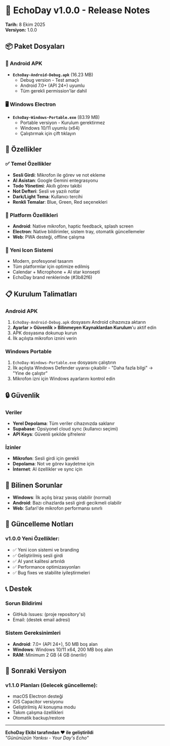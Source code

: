 # 🚀 EchoDay v1.0.0 - Release Notes

**Tarih:** 8 Ekim 2025  
**Versiyon:** 1.0.0

## 📦 Paket Dosyaları

### 📱 Android APK
- **`EchoDay-Android-Debug.apk`** (16.23 MB)
  - Debug version - Test amaçlı
  - Android 7.0+ (API 24+) uyumlu
  - Tüm gerekli permission'lar dahil

### 🖥️ Windows Electron
- **`EchoDay-Windows-Portable.exe`** (83.19 MB)
  - Portable versiyon - Kurulum gerektirmez
  - Windows 10/11 uyumlu (x64)
  - Çalıştırmak için çift tıklayın

## 🌟 Özellikler

### ✅ Temel Özellikler
- **Sesli Girdi**: Mikrofon ile görev ve not ekleme
- **AI Asistan**: Google Gemini entegrasyonu
- **Todo Yönetimi**: Akıllı görev takibi
- **Not Defteri**: Sesli ve yazılı notlar
- **Dark/Light Tema**: Kullanıcı tercihi
- **Renkli Temalar**: Blue, Green, Red seçenekleri

### 🔧 Platform Özellikleri
- **Android**: Native mikrofon, haptic feedback, splash screen
- **Electron**: Native bildirimler, sistem tray, otomatik güncellemeler
- **Web**: PWA desteği, offline çalışma

### 🎨 Yeni Icon Sistemi
- Modern, profesyonel tasarım
- Tüm platformlar için optimize edilmiş
- Calendar + Microphone + AI star konsepti
- EchoDay brand renklerinde (#3b82f6)

## 📋 Kurulum Talimatları

### Android APK
1. `EchoDay-Android-Debug.apk` dosyasını Android cihazınıza aktarın
2. **Ayarlar > Güvenlik > Bilinmeyen Kaynaklardan Kurulum**'u aktif edin
3. APK dosyasına dokunup kurun
4. İlk açılışta mikrofon iznini verin

### Windows Portable
1. `EchoDay-Windows-Portable.exe` dosyasını çalıştırın
2. İlk açılışta Windows Defender uyarısı çıkabilir - "Daha fazla bilgi" → "Yine de çalıştır"
3. Mikrofon izni için Windows ayarlarını kontrol edin

## 🔒 Güvenlik

### Veriler
- **Yerel Depolama**: Tüm veriler cihazınızda saklanır
- **Supabase**: Opsiyonel cloud sync (kullanıcı seçimi)
- **API Keys**: Güvenli şekilde şifrelenir

### İzinler
- **Mikrofon**: Sesli girdi için gerekli
- **Depolama**: Not ve görev kaydetme için
- **İnternet**: AI özellikler ve sync için

## 🐛 Bilinen Sorunlar

- **Windows**: İlk açılış biraz yavaş olabilir (normal)
- **Android**: Bazı cihazlarda sesli girdi gecikmeli olabilir
- **Web**: Safari'de mikrofon performansı sınırlı

## 🔄 Güncelleme Notları

### v1.0.0 Yeni Özellikler:
- ✅ Yeni icon sistemi ve branding
- ✅ Geliştirilmiş sesli girdi
- ✅ AI yanıt kalitesi artırıldı
- ✅ Performance optimizasyonları
- ✅ Bug fixes ve stabilite iyileştirmeleri

## 📞 Destek

### Sorun Bildirimi
- GitHub Issues: (proje repository'si)
- Email: (destek email adresi)

### Sistem Gereksinimleri
- **Android**: 7.0+ (API 24+), 50 MB boş alan
- **Windows**: Windows 10/11 x64, 200 MB boş alan
- **RAM**: Minimum 2 GB (4 GB önerilir)

## 🚀 Sonraki Versiyon

### v1.1.0 Planları (Gelecek güncelleme):
- macOS Electron desteği
- iOS Capacitor versiyonu
- Geliştirilmiş AI konuşma modu
- Takım çalışma özellikleri
- Otomatik backup/restore

---

**EchoDay Ekibi tarafından ❤️ ile geliştirildi**  
*"Gününüzün Yankısı - Your Day's Echo"*